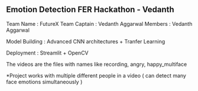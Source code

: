## Emotion Detection FER Hackathon - Vedanth

Team Name : FutureX
Team Captain : Vedanth Aggarwal
Members : Vedanth Aggarwal

Model Building : Advanced CNN architectures + Tranfer Learning

Deployment : Streamlit + OpenCV

The videos are the files with names like recording, angry, happy_multiface

*Project works with multiple different people in a video ( can detect many face emotions simultaneously )
